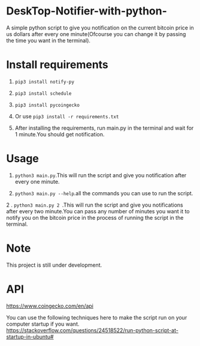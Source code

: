 # DeskTop-Notifier-with-python-

A simple python script to give you notification on the current bitcoin price in us dollars after every one minute(Ofcourse you can change it by passing the time you want in the terminal).



# Install requirements
1.  `pip3 install notify-py`
2. `pip3 install schedule`
3. `pip3 install pycoingecko`

4. Or use  `pip3 install -r requirements.txt`

5. After installing the requirements, run main.py in the terminal and wait for 1 minute.You should get notification.

# Usage
1. `python3 main.py`.This will run the script and give you notification after every one minute.

2. `python3 main.py --help`.all the commands you can use to run the script.

2 . `python3 main.py 2 `.This will run the script and give you notifications after every two minute.You can pass any number of minutes you want it to notify you on the bitcoin price in the process of running the script in the terminal.

 # Note
 This project is still under development.



 # API
 https://www.coingecko.com/en/api

You can use the following techniques here to make the script run on your computer startup if you want.
https://stackoverflow.com/questions/24518522/run-python-script-at-startup-in-ubuntu#
